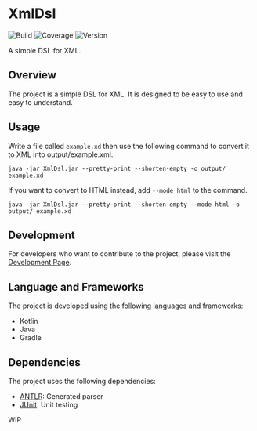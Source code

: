 # XmlDsl

![Build](https://img.shields.io/badge/build-passing-2ecc40)
![Coverage](https://img.shields.io/badge/coverage-71%25-ff851b)
![Version](https://img.shields.io/badge/version-0.1.0-0074d9)

A simple DSL for XML.

## Overview

The project is a simple DSL for XML. It is designed to be easy to use and easy to understand.

## Usage

Write a file called `example.xd` then use the following command
to convert it to XML into output/example.xml.

```shell
java -jar XmlDsl.jar --pretty-print --shorten-empty -o output/ example.xd
```

If you want to convert to HTML instead, add `--mode html` to the command.

```shell
java -jar XmlDsl.jar --pretty-print --shorten-empty --mode html -o output/ example.xd
```

## Development

For developers who want to contribute to the project, please visit the [Development Page](docs/development/en/index.md).

## Language and Frameworks

The project is developed using the following languages and frameworks:

- Kotlin
- Java
- Gradle

## Dependencies

The project uses the following dependencies:

- [ANTLR](https://www.antlr.org/): Generated parser
- [JUnit](https://junit.org/): Unit testing

WIP

